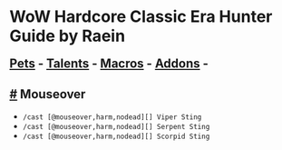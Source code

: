 # WoW Hardcore Classic Era Hunter Guide by Raein

<h2 style="border-bottom: none; margin-top: 6px">
        <a href="/hunterpets.md">Pets</a> -
        <a href="/huntertalents.md">Talents</a> -
        <a href="/huntermacros.md">Macros</a> -
        <a href="/hunteraddons.md">Addons</a> -
      </h2>

<h2 id="mouseover">
    <a href="#mouseover">#</a> Mouseover
</h2>

<ul>
  <li><code class="language-plaintext highlighter-rouge">/cast [@mouseover,harm,nodead][] Viper Sting</code></li>
  <li><code class="language-plaintext highlighter-rouge">/cast [@mouseover,harm,nodead][] Serpent Sting</code></li>
  <li><code class="language-plaintext highlighter-rouge">/cast [@mouseover,harm,nodead][] Scorpid Sting</code></li>
</ul>
